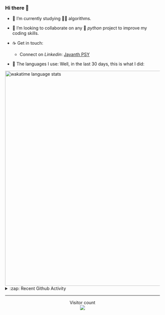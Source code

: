### Hi there 👋

- 🌱 I’m currently studying 🏇🏼  algorithms.

- 👯 I’m looking to collaborate on any :snake: *python* project to improve my coding skills.

- ☕ Get in touch:
  +  Connect on *Linkedin*: [Jayanth PSY](https://www.linkedin.com/in/jayanth-p-b3924812a/)

<!--- ⚡ Fun fact: *Python* is older than *C++* and *Java*. -->

- :memo: The languages I use: Well, in the last 30 days, this is what I did:

<img src="https://wakatime.com/share/@j_tesla/4d0b7d1e-6b31-4b03-accf-374d3ed5433f.png" alt="wakatime language stats" width="700"/>

<details>
  <summary>:zap: Recent Github Activity</summary>
  
<!--START_SECTION:activity-->
1. ❗️ Opened issue [#2](https://github.com/j-tesla/twitter-bot/issues/2) in [j-tesla/twitter-bot](https://github.com/j-tesla/twitter-bot)
2. 🗣 Commented on [#5](https://github.com/j-tesla/tic-tac-toe/issues/5) in [j-tesla/tic-tac-toe](https://github.com/j-tesla/tic-tac-toe)
3. 🎉 Merged PR [#3](https://github.com/j-tesla/tic-tac-toe/pull/3) in [j-tesla/tic-tac-toe](https://github.com/j-tesla/tic-tac-toe)
4. ❗️ Closed issue [#2](https://github.com/j-tesla/tic-tac-toe/issues/2) in [j-tesla/tic-tac-toe](https://github.com/j-tesla/tic-tac-toe)
5. 🎉 Merged PR [#4](https://github.com/j-tesla/tic-tac-toe/pull/4) in [j-tesla/tic-tac-toe](https://github.com/j-tesla/tic-tac-toe)
<!--END_SECTION:activity-->

</details>

-----

<p align="center"> 
  Visitor count<br>
  <img src="https://profile-counter.glitch.me/j-tesla/count.svg" />
</p>












<!--
**j-tesla/j-tesla** is a ✨ _special_ ✨ repository because its `README.md` (this file) appears on your GitHub profile.

Here are some ideas to get you started:

- 🔭 I’m currently working on ...
- 🌱 I’m currently learning ...
- 👯 I’m looking to collaborate on ...
- 🤔 I’m looking for help with ...
- 💬 Ask me about ...
- 📫 How to reach me: ...
- 😄 Pronouns: ...
- ⚡ Fun fact: ...
-->

